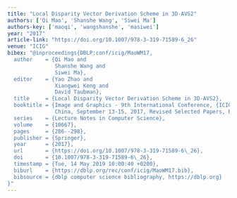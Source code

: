 ```yaml
---
title: "Local Disparity Vector Derivation Scheme in 3D-AVS2"
authors: ['Qi Mao', 'Shanshe Wang', 'Siwei Ma']
authors-key: ['maoqi', 'wangshanshe', 'masiwei']
year: "2017"
article-link: "https://doi.org/10.1007/978-3-319-71589-6_26"
venue: "ICIG"
bibex: "@inproceedings{DBLP:conf/icig/MaoWM17,
  author    = {Qi Mao and
               Shanshe Wang and
               Siwei Ma},
  editor    = {Yao Zhao and
               Xiangwei Kong and
               David Taubman},
  title     = {Local Disparity Vector Derivation Scheme in 3D-AVS2},
  booktitle = {Image and Graphics - 9th International Conference, {ICIG} 2017, Shanghai,
               China, September 13-15, 2017, Revised Selected Papers, Part {II}},
  series    = {Lecture Notes in Computer Science},
  volume    = {10667},
  pages     = {286--298},
  publisher = {Springer},
  year      = {2017},
  url       = {https://doi.org/10.1007/978-3-319-71589-6\_26},
  doi       = {10.1007/978-3-319-71589-6\_26},
  timestamp = {Tue, 14 May 2019 10:00:40 +0200},
  biburl    = {https://dblp.org/rec/conf/icig/MaoWM17.bib},
  bibsource = {dblp computer science bibliography, https://dblp.org}
}"
---
```

